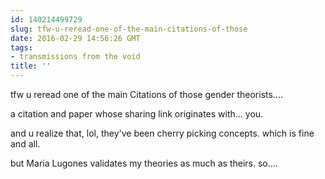```yaml
---
id: 140214499729
slug: tfw-u-reread-one-of-the-main-citations-of-those
date: 2016-02-29 14:56:26 GMT
tags:
- transmissions from the void
title: ''
---
```


tfw u reread one of the main Citations of those gender theorists....


a citation and paper whose sharing link originates with... you.

and u realize that, lol, they've been cherry picking concepts. which is fine and all.

but Maria Lugones validates my theories as much as theirs. so....